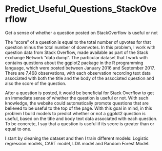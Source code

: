 # Predict_Useful_Questions_StackOverflow
Get a sense of whether a question posted on StackOverflow is useful or not

The “score” of a question is equal to the total number of upvotes for that question minus the total number of downvotes.
In this problem, I work with question data from Stack Overflow, made available as part of the Stack exchange Network “data dump”. 
The particular dataset that I work with contains questions about the ggplot2 package in the R programming language, which were posted 
between January 2016 and September 2017. There are 7,468 observations, with each observation recording text data associated with both 
the title and the body of the associated question and also the score of the question.

After a question is posted, it would be beneficial for Stack Overflow to get an immediate sense of whether the question is useful or not.
With such knowledge, the website could automatically promote questions that are believed to be useful to the top of the page.
With this goal in mind, in this problem I build models to predict whether or not a ggplot2 question is useful, 
based on the title and body text data associated with each question. 
To be concrete, I say that a question is useful if its score is greater than or equal to one.

I start by cleaning the dataset and then I train different models: Logistic regression models, CART model, LDA model 
and Random Forest Model. 
